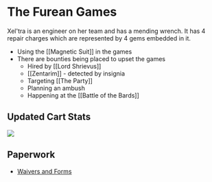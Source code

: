 # The Furean Games

Xel'tra is an engineer on her team and has a mending wrench. It has 4 repair charges which are represented by 4 gems embedded in it.

* Using the [[Magnetic Suit]] in the games
* There are bounties being placed to upset the games
  * Hired by [[Lord Shrievus]]
  * [[Zentarim]] - detected by insignia
  * Targeting [[The Party]]
  * Planning an ambush
  * Happening at the [[Battle of the Bards]]

## Updated Cart Stats
![](15.jpg)

## Paperwork
* [Waivers and Forms](https://docs.google.com/document/d/1ckz_3uuKkqzzX7lhkYchI-Dl1j0CyJpEnjWLYysyWEA/edit)
